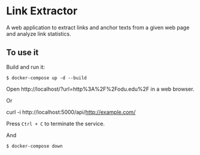 # Link Extractor

A web application to extract links and anchor texts from a given web page and analyze link statistics.

## To use it

Build and run it:
```
$ docker-compose up -d --build
```

Open http://localhost/?url=http%3A%2F%2Fodu.edu%2F in a web browser.

Or

curl -i http://localhost:5000/api/http://example.com/

Press `Ctrl + C` to terminate the service.

And 

```
$ docker-compose down
```